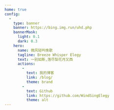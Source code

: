 ```yaml
---
home: true
config:
  -
    type: banner
    banner: https://bing.img.run/uhd.php
    bannerMask:
      light: 0.1
      dark: 0.3
    hero:
      name: 微风轻吟挽歌
      tagline: Breeze Whisper Elegy
      text: 一别如斯,落尽梨花月又西
      actions:
        -
          text: 我的博客
          link: /blog/
          theme: brand
        -
          text: Github
          link: https://github.com/WindSingElegy
          theme: alt
---
```













































































